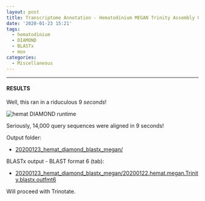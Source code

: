 ```yaml
---
layout: post
title: Transcriptome Annotation - Hematodinium MEGAN Trinity Assembly Using DIAMOND BLASTx on Mox
date: '2020-01-23 15:21'
tags:
  - hematodinium
  - DIAMOND
  - BLASTx
  - mox
categories:
  - Miscellaneous
---
```




---

#### RESULTS

Well, this ran in a riduculous 9 _seconds_!

![hemat DIAMOND runtime](https://github.com/RobertsLab/sams-notebook/blob/master/images/screencaps/20200123_hemat_diamond_blastx_megan_runtime.png?raw=true)

Seriously, 14,000 query sequences were aligned in 9 seconds!

Output folder:

- [20200123_hemat_diamond_blastx_megan/](https://gannet.fish.washington.edu/Atumefaciens/20200123_hemat_diamond_blastx_megan/)

BLASTx output - BLAST format 6 (tab):

- [20200123_hemat_diamond_blastx_megan/20200122.hemat.megan.Trinity.blastx.outfmt6](https://gannet.fish.washington.edu/Atumefaciens/20200123_hemat_diamond_blastx_megan/20200122.hemat.megan.Trinity.blastx.outfmt6)

Will proceed with Trinotate.

